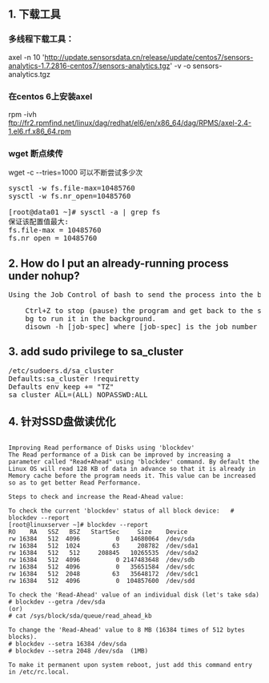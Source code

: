 ## 1. 下载工具
### 多线程下载工具：
axel -n 10 'http://update.sensorsdata.cn/release/update/centos7/sensors-analytics-1.7.2816-centos7/sensors-analytics.tgz' -v -o sensors-analytics.tgz
### 在centos 6上安装axel
rpm -ivh ftp://fr2.rpmfind.net/linux/dag/redhat/el6/en/x86_64/dag/RPMS/axel-2.4-1.el6.rf.x86_64.rpm
### wget 断点续传
wget -c --tries=1000 可以不断尝试多少次



<pre>
sysctl -w fs.file-max=10485760
sysctl -w fs.nr_open=10485760

[root@data01 ~]# sysctl -a | grep fs
保证该配置值最大:
fs.file-max = 10485760
fs.nr_open = 10485760
</pre>


## 2. How do I put an already-running process under nohup?
	
<pre>
Using the Job Control of bash to send the process into the background:

    Ctrl+Z to stop (pause) the program and get back to the shell.
    bg to run it in the background.
    disown -h [job-spec] where [job-spec] is the job number (like %1 for the first running job; find about your number with the jobs command) so that the job isn't killed when the terminal
</pre>
## 3. add sudo privilege to sa_cluster
<pre>
/etc/sudoers.d/sa_cluster
Defaults:sa_cluster !requiretty
Defaults env_keep += "TZ"
sa_cluster ALL=(ALL) NOPASSWD:ALL
</pre>

## 4. 针对SSD盘做读优化
```

Improving Read performance of Disks using 'blockdev'
The Read performance of a Disk can be improved by increasing a parameter called "Read+Ahead" using 'blockdev' command. By default the Linux OS will read 128 KB of data in advance so that it is already in Memory cache before the program needs it. This value can be increased so as to get better Read Performance.

Steps to check and increase the Read-Ahead value:

To check the current 'blockdev' status of all block device:   # blockdev --report
[root@linuxserver ~]# blockdev --report
RO    RA   SSZ   BSZ   StartSec     Size    Device
rw 16384   512  4096          0   14680064  /dev/sda
rw 16384   512  1024         63     208782  /dev/sda1
rw 16384   512   512     208845   10265535  /dev/sda2
rw 16384   512  4096          0 2147483648  /dev/sdb
rw 16384   512  4096          0   35651584  /dev/sdc
rw 16384   512  2048         63   35648172  /dev/sdc1
rw 16384   512  4096          0  104857600  /dev/sdd

To check the 'Read-Ahead' value of an individual disk (let's take sda)
# blockdev --getra /dev/sda
(or)
# cat /sys/block/sda/queue/read_ahead_kb

To change the 'Read-Ahead' value to 8 MB (16384 times of 512 bytes blocks).
# blockdev --setra 16384 /dev/sda
# blockdev --setra 2048 /dev/sda  (1MB)

To make it permanent upon system reboot, just add this command entry in /etc/rc.local.

```
